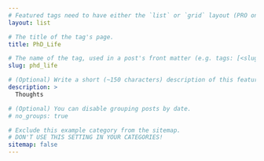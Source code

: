 ```yaml
---
# Featured tags need to have either the `list` or `grid` layout (PRO only).
layout: list

# The title of the tag's page.
title: PhD_Life

# The name of the tag, used in a post's front matter (e.g. tags: [<slug>]).
slug: phd_life

# (Optional) Write a short (~150 characters) description of this featured tag.
description: >
  Thoughts

# (Optional) You can disable grouping posts by date.
# no_groups: true

# Exclude this example category from the sitemap.
# DON'T USE THIS SETTING IN YOUR CATEGORIES!
sitemap: false
---
```


